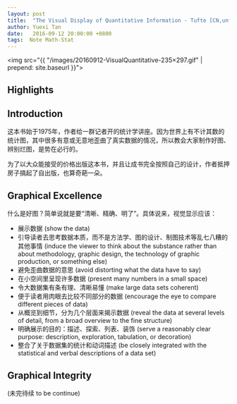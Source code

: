 ```yaml
---
layout: post
title:  "The Visual Display of Quantitative Information - Tufte [CN,unfinished]<br>定量信息的视觉显示 - Tufte [中文,未完]"
author: Yuexi Tan
date:   2016-09-12 20:00:00 +0800
tags:  Note Math-Stat
---
```


<img src="{{ "/images/20160912-VisualQuantitative-235×297.gif" | prepend: site.baseurl }}">

## Highlights


## Introduction

这本书始于1975年，作者给一群记者开的统计学讲座。因为世界上有不计其数的统计图，其中很多有意或无意地歪曲了真实数据的情况，所以教会大家制作好图、辨别烂图，是势在必行的。

为了以大众能接受的价格出版这本书，并且让成书完全按照自己的设计，作者抵押房子搞起了自出版，也算奇葩一朵。

## Graphical Excellence

什么是好图？简单说就是要“清晰、精确、明了”。具体说来，视觉显示应该：

+ 展示数据 (show the data)
+ 引导读者去思考数据本质，而不是方法学、图的设计、制图技术等乱七八糟的其他事情 (induce the viewer to think about the substance rather than about methodology, graphic design, the technology of graphic production, or something else)
+ 避免歪曲数据的意思 (avoid distorting what the data have to say)
+ 在小空间里呈现许多数据 (present many numbers in a small space)
+ 令大数据集有条有理、清晰易懂 (make large data sets coherent)
+ 便于读者用肉眼去比较不同部分的数据 (encourage the eye to compare different pieces of data)
+ 从概览到细节，分为几个层面来揭示数据 (reveal the data at several levels of detail, from a broad overview to the fine structure)
+ 明确展示的目的：描述、探索、列表、装饰 (serve a reasonably clear purpose: description, exploration, tabulation, or decoration)
+ 整合了关于数据集的统计和动词描述 (be closely integrated with the statistical and verbal descriptions of a data set)

## Graphical Integrity

(未完待续 to be continue)
